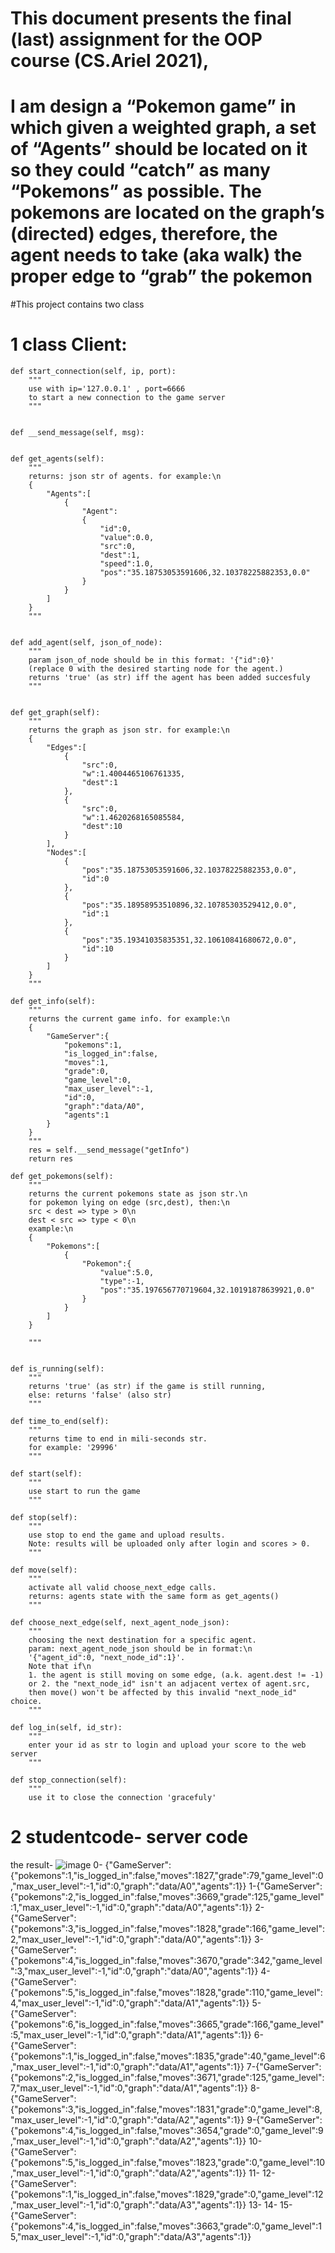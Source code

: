 # This document presents the final (last) assignment for the OOP course (CS.Ariel 2021),
# I am design a “Pokemon game” in which given a weighted graph,  a set of “Agents” should be located on it so they could “catch” as many “Pokemons” as possible. The pokemons are located on the graph’s (directed) edges, therefore, the agent needs to take (aka walk)  the proper edge to “grab” the pokemon

#This project contains two class

# 1 class Client:

    def start_connection(self, ip, port):
        """
        use with ip='127.0.0.1' , port=6666
        to start a new connection to the game server
        """
    

    def __send_message(self, msg):
    

    def get_agents(self):
        """
        returns: json str of agents. for example:\n
        {
            "Agents":[
                {
                    "Agent":
                    {
                        "id":0,
                        "value":0.0,
                        "src":0,
                        "dest":1,
                        "speed":1.0,
                        "pos":"35.18753053591606,32.10378225882353,0.0"
                    }
                }
            ]
        }
        """
      

    def add_agent(self, json_of_node):
        """
        param json_of_node should be in this format: '{"id":0}'
        (replace 0 with the desired starting node for the agent.)
        returns 'true' (as str) iff the agent has been added succesfuly
        """
      

    def get_graph(self):
        """
        returns the graph as json str. for example:\n
        {
            "Edges":[
                {
                    "src":0,
                    "w":1.4004465106761335,
                    "dest":1
                },
                {
                    "src":0,
                    "w":1.4620268165085584,
                    "dest":10
                }
            ],
            "Nodes":[
                {
                    "pos":"35.18753053591606,32.10378225882353,0.0",
                    "id":0
                },
                {
                    "pos":"35.18958953510896,32.10785303529412,0.0",
                    "id":1
                },
                {
                    "pos":"35.19341035835351,32.10610841680672,0.0",
                    "id":10
                }
            ]
        }
        """

    def get_info(self):
        """
        returns the current game info. for example:\n
        {
            "GameServer":{
                "pokemons":1,
                "is_logged_in":false,
                "moves":1,
                "grade":0,
                "game_level":0,
                "max_user_level":-1,
                "id":0,
                "graph":"data/A0",
                "agents":1
            }
        }
        """
        res = self.__send_message("getInfo")
        return res

    def get_pokemons(self):
        """
        returns the current pokemons state as json str.\n
        for pokemon lying on edge (src,dest), then:\n
        src < dest => type > 0\n
        dest < src => type < 0\n
        example:\n
        {
            "Pokemons":[
                {
                    "Pokemon":{
                        "value":5.0,
                        "type":-1,
                        "pos":"35.197656770719604,32.10191878639921,0.0"
                    }
                }
            ]
        }

        """
    

    def is_running(self):
        """
        returns 'true' (as str) if the game is still running,
        else: returns 'false' (also str)
        """
       
    def time_to_end(self):
        """
        returns time to end in mili-seconds str.
        for example: '29996'
        """
     
    def start(self):
        """
        use start to run the game
        """

    def stop(self):
        """
        use stop to end the game and upload results.
        Note: results will be uploaded only after login and scores > 0.
        """

    def move(self):
        """
        activate all valid choose_next_edge calls.
        returns: agents state with the same form as get_agents()
        """
     
    def choose_next_edge(self, next_agent_node_json):
        """
        choosing the next destination for a specific agent.
        param: next_agent_node_json should be in format:\n
        '{"agent_id":0, "next_node_id":1}'.
        Note that if\n
        1. the agent is still moving on some edge, (a.k. agent.dest != -1)
        or 2. the "next_node_id" isn't an adjacent vertex of agent.src,
        then move() won't be affected by this invalid "next_node_id" choice.
        """

    def log_in(self, id_str):
        """
        enter your id as str to login and upload your score to the web server
        """

    def stop_connection(self):
        """
        use it to close the connection 'gracefuly'
    
# 2 studentcode- server code 



the result-
![image](https://user-images.githubusercontent.com/92923336/148697771-52bb661b-4a21-4aed-b75e-962f063081b2.png)
0- {"GameServer":{"pokemons":1,"is_logged_in":false,"moves":1827,"grade":79,"game_level":0,"max_user_level":-1,"id":0,"graph":"data/A0","agents":1}}
1-{"GameServer":{"pokemons":2,"is_logged_in":false,"moves":3669,"grade":125,"game_level":1,"max_user_level":-1,"id":0,"graph":"data/A0","agents":1}}
2-{"GameServer":{"pokemons":3,"is_logged_in":false,"moves":1828,"grade":166,"game_level":2,"max_user_level":-1,"id":0,"graph":"data/A0","agents":1}}
3-{"GameServer":{"pokemons":4,"is_logged_in":false,"moves":3670,"grade":342,"game_level":3,"max_user_level":-1,"id":0,"graph":"data/A0","agents":1}}
4-{"GameServer":{"pokemons":5,"is_logged_in":false,"moves":1828,"grade":110,"game_level":4,"max_user_level":-1,"id":0,"graph":"data/A1","agents":1}}
5-{"GameServer":{"pokemons":6,"is_logged_in":false,"moves":3665,"grade":166,"game_level":5,"max_user_level":-1,"id":0,"graph":"data/A1","agents":1}}
6-{"GameServer":{"pokemons":1,"is_logged_in":false,"moves":1835,"grade":40,"game_level":6,"max_user_level":-1,"id":0,"graph":"data/A1","agents":1}}
7-{"GameServer":{"pokemons":2,"is_logged_in":false,"moves":3671,"grade":125,"game_level":7,"max_user_level":-1,"id":0,"graph":"data/A1","agents":1}}
8-{"GameServer":{"pokemons":3,"is_logged_in":false,"moves":1831,"grade":0,"game_level":8,"max_user_level":-1,"id":0,"graph":"data/A2","agents":1}}
9-{"GameServer":{"pokemons":4,"is_logged_in":false,"moves":3654,"grade":0,"game_level":9,"max_user_level":-1,"id":0,"graph":"data/A2","agents":1}}
10-{"GameServer":{"pokemons":5,"is_logged_in":false,"moves":1823,"grade":0,"game_level":10,"max_user_level":-1,"id":0,"graph":"data/A2","agents":1}}
11-
12-{"GameServer":{"pokemons":1,"is_logged_in":false,"moves":1829,"grade":0,"game_level":12,"max_user_level":-1,"id":0,"graph":"data/A3","agents":1}}
13-
14-
15-{"GameServer":{"pokemons":4,"is_logged_in":false,"moves":3663,"grade":0,"game_level":15,"max_user_level":-1,"id":0,"graph":"data/A3","agents":1}}


